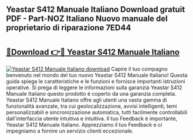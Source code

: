 ## Yeastar S412 Manuale Italiano Download gratuit PDF - Part-NOZ Italiano Nuovo manuale del proprietario di riparazione 7ED44

# <h2><a href="http://dfgvs8v.blite.top/?on=Yeastar+S412+Manuale+Italiano">🔗Download 👉🔴 Yeastar S412 Manuale Italiano</a></h2>

[![Yeastar S412 Manuale Italiano download](https://i.imgur.com/lujVjoI.png)](http://dfgvs8v.blite.top/?on=Yeastar+S412+Manuale+Italiano)
Capire il tuo compagno benvenuto nel mondo del tuo nuovo Yeastar S412 Manuale Italiano! Questa guida spiega le caratteristiche e le funzioni e fornisce importanti istruzioni operative. Si prega di leggere le informazioni sulla garanzia Yeastar S412 Manuale Italiano questo prodotto è coperto da una garanzia completa. Yeastar S412 Manuale Italiano offre agli utenti una vasta gamma di funzionalità avanzate, tra cui geolocalizzazione, avvisi intelligenti, temi personalizzabili e sincronizzazione automatica, tutti facilmente controllabili dall'interfaccia utente intuitiva e intuitiva. Il tuo Feedback è importante, Yeastar S412 Manuale Italiano. Apprezziamo il tuo Feedback e ci impegniamo a fornire un servizio clienti eccezionale.
